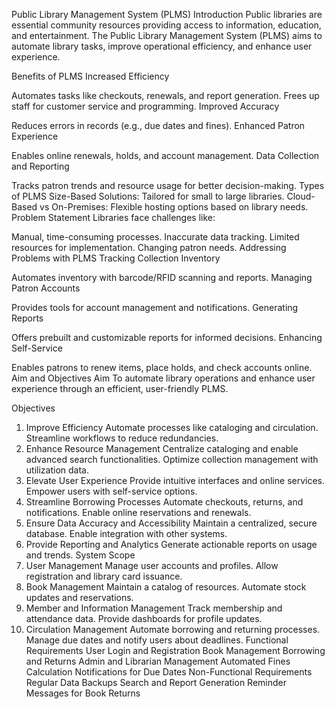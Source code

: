 Public Library Management System (PLMS)
Introduction
Public libraries are essential community resources providing access to information, education, and entertainment. The Public Library Management System (PLMS) aims to automate library tasks, improve operational efficiency, and enhance user experience.

Benefits of PLMS
Increased Efficiency

Automates tasks like checkouts, renewals, and report generation.
Frees up staff for customer service and programming.
Improved Accuracy

Reduces errors in records (e.g., due dates and fines).
Enhanced Patron Experience

Enables online renewals, holds, and account management.
Data Collection and Reporting

Tracks patron trends and resource usage for better decision-making.
Types of PLMS
Size-Based Solutions: Tailored for small to large libraries.
Cloud-Based vs On-Premises: Flexible hosting options based on library needs.
Problem Statement
Libraries face challenges like:

Manual, time-consuming processes.
Inaccurate data tracking.
Limited resources for implementation.
Changing patron needs.
Addressing Problems with PLMS
Tracking Collection Inventory

Automates inventory with barcode/RFID scanning and reports.
Managing Patron Accounts

Provides tools for account management and notifications.
Generating Reports

Offers prebuilt and customizable reports for informed decisions.
Enhancing Self-Service

Enables patrons to renew items, place holds, and check accounts online.
Aim and Objectives
Aim
To automate library operations and enhance user experience through an efficient, user-friendly PLMS.

Objectives
1. Improve Efficiency
Automate processes like cataloging and circulation.
Streamline workflows to reduce redundancies.
2. Enhance Resource Management
Centralize cataloging and enable advanced search functionalities.
Optimize collection management with utilization data.
3. Elevate User Experience
Provide intuitive interfaces and online services.
Empower users with self-service options.
4. Streamline Borrowing Processes
Automate checkouts, returns, and notifications.
Enable online reservations and renewals.
5. Ensure Data Accuracy and Accessibility
Maintain a centralized, secure database.
Enable integration with other systems.
6. Provide Reporting and Analytics
Generate actionable reports on usage and trends.
System Scope
1. User Management
Manage user accounts and profiles.
Allow registration and library card issuance.
2. Book Management
Maintain a catalog of resources.
Automate stock updates and reservations.
3. Member and Information Management
Track membership and attendance data.
Provide dashboards for profile updates.
4. Circulation Management
Automate borrowing and returning processes.
Manage due dates and notify users about deadlines.
Functional Requirements
User Login and Registration
Book Management
Borrowing and Returns
Admin and Librarian Management
Automated Fines Calculation
Notifications for Due Dates
Non-Functional Requirements
Regular Data Backups
Search and Report Generation
Reminder Messages for Book Returns
